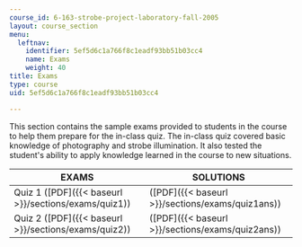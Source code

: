 ```yaml
---
course_id: 6-163-strobe-project-laboratory-fall-2005
layout: course_section
menu:
  leftnav:
    identifier: 5ef5d6c1a766f8c1eadf93bb51b03cc4
    name: Exams
    weight: 40
title: Exams
type: course
uid: 5ef5d6c1a766f8c1eadf93bb51b03cc4

---
```


This section contains the sample exams provided to students in the course to help them prepare for the in-class quiz. The in-class quiz covered basic knowledge of photography and strobe illumination. It also tested the student's ability to apply knowledge learned in the course to new situations.

| EXAMS | SOLUTIONS |
| --- | --- |
| Quiz 1 ([PDF]({{< baseurl >}}/sections/exams/quiz1)) | ([PDF]({{< baseurl >}}/sections/exams/quiz1ans)) |
| Quiz 2 ([PDF]({{< baseurl >}}/sections/exams/quiz2)) | ([PDF]({{< baseurl >}}/sections/exams/quiz2ans))